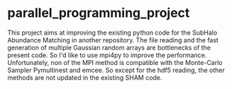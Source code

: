 # parallel_programming_project

This project aims at improving the existing python code for the SubHalo Abundance Matching in another repository. The file reading and the fast generation of multiple Gaussian random arrays are bottlenecks of the present code. So I'd like to use mpi4py to improve the performance. Unfortunately, non of the MPI method is compatible with the Monte-Carlo Sampler Pymultinest and emcee. So except for the hdf5 reading, the other methods are not updated in the existing SHAM code.
